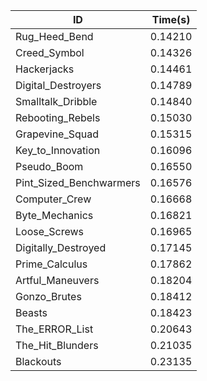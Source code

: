 |ID|Time(s)|
|-|-|
|Rug_Heed_Bend|0.14210|
|Creed_Symbol|0.14326|
|Hackerjacks|0.14461|
|Digital_Destroyers|0.14789|
|Smalltalk_Dribble|0.14840|
|Rebooting_Rebels|0.15030|
|Grapevine_Squad|0.15315|
|Key_to_Innovation|0.16096|
|Pseudo_Boom|0.16550|
|Pint_Sized_Benchwarmers|0.16576|
|Computer_Crew|0.16668|
|Byte_Mechanics|0.16821|
|Loose_Screws|0.16965|
|Digitally_Destroyed|0.17145|
|Prime_Calculus|0.17862|
|Artful_Maneuvers|0.18204|
|Gonzo_Brutes|0.18412|
|Beasts|0.18423|
|The_ERROR_List|0.20643|
|The_Hit_Blunders|0.21035|
|Blackouts|0.23135|
